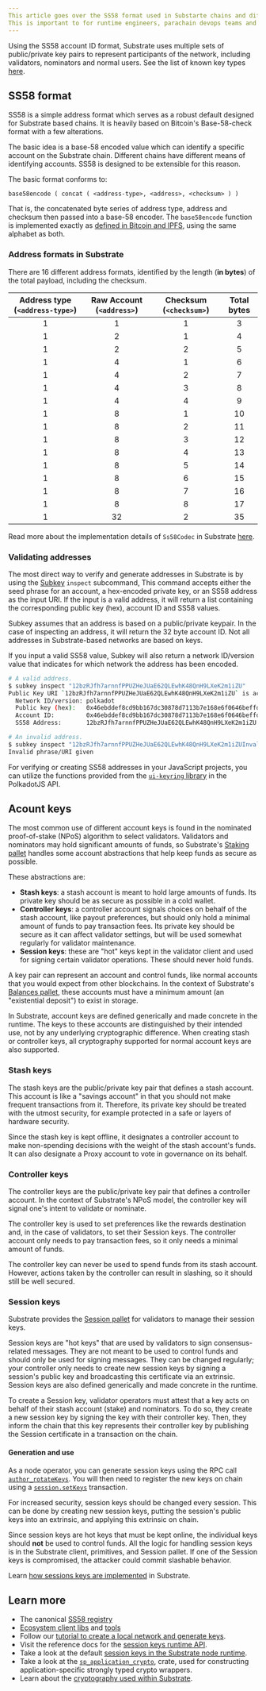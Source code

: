 ```yaml
---
This article goes over the SS58 format used in Substarte chains and different types of keys used by various participants in Substrate networks.
This is important to for runtime engineers, parachain devops teams and node operators, to understand differnt key types and where to use them.
---
```


Using the SS58 account ID format, Substrate uses multiple sets of public/private key pairs to represent participants of the network, including validators, nominators and normal users.
See the list of known key types [here](https://github.com/paritytech/substrate/blob/9d1790636e55a3456bdab91ff2d0e059878d3c42/primitives/core/src/crypto.rs#L1102-L1126).

## SS58 format 

SS58 is a simple address format which serves as a robust default designed for Substrate based chains.
It is heavily based on Bitcoin's Base-58-check format with a few alterations.

The basic idea is a base-58 encoded value which can identify a specific account on the Substrate chain.
Different chains have different means of identifying accounts.
SS58 is designed to be extensible for this reason.

The basic format conforms to:

```text
base58encode ( concat ( <address-type>, <address>, <checksum> ) )
```

That is, the concatenated byte series of address type, address and checksum then passed into a base-58 encoder.
The `base58encode` function is implemented exactly as [defined in Bitcoin and IPFS](https://en.wikipedia.org/wiki/Base58), using the same alphabet as both.

### Address formats in Substrate

There are 16 different address formats, identified by the length (**in bytes**) of the total payload, including the checksum.

| Address type (`<address-type>`) | Raw Account (`<address>`) | Checksum (`<checksum>`) | Total bytes |
| :---: | :--: | :---------: | :------: |
|  1   |      1      |    1     |  3   |
|  1   |      2      |    1     |  4   |
|  1   |      2      |    2     |  5   | 
|  1   |      4      |    1     |  6   |
|  1   |      4      |    2     |  7   |
|  1   |      4      |    3     |  8   |
|  1   |      4      |    4     |  9   |
|  1   |      8      |    1     |  10   | 
|  1   |      8      |    2     |  11   | 
|  1   |      8      |    3     |  12   | 
|  1   |      8      |    4     |  13   |
|  1   |      8      |    5     |  14   | 
|  1   |      8      |    6     |  15   |  
|  1   |      8      |    7     |  16   | 
|  1   |      8      |    8     |  17   |  
|  1   |     32      |    2     |  35   |


Read more about the implementation details of `Ss58Codec` in Substrate [here](./05-design/implementation-details#ss58).
### Validating addresses

The most direct way to verify and generate addresses in Substrate is by using the [Subkey](/v3/tools/subkey) `inspect` subcommand, 
This command accepts either the seed phrase for an account, a hex-encoded private key, or an SS58 address as the input URI.
If the input is a valid address, it will return a list containing the corresponding public key (hex), account ID and SS58 values.

Subkey assumes that an address is based on a public/private keypair.
In the case of inspecting an address, it will return the 32 byte account ID.
Not all addresses in Substrate-based networks are based on keys.

If you input a valid SS58 value, Subkey will also return a network ID/version value that indicates for which network the address has been encoded.

```bash
# A valid address.
$ subkey inspect "12bzRJfh7arnnfPPUZHeJUaE62QLEwhK48QnH9LXeK2m1iZU"
Public Key URI `12bzRJfh7arnnfPPUZHeJUaE62QLEwhK48QnH9LXeK2m1iZU` is account:
  Network ID/version: polkadot
  Public key (hex):   0x46ebddef8cd9bb167dc30878d7113b7e168e6f0646beffd77d69d39bad76b47a
  Account ID:         0x46ebddef8cd9bb167dc30878d7113b7e168e6f0646beffd77d69d39bad76b47a
  SS58 Address:       12bzRJfh7arnnfPPUZHeJUaE62QLEwhK48QnH9LXeK2m1iZU

# An invalid address.
$ subkey inspect "12bzRJfh7arnnfPPUZHeJUaE62QLEwhK48QnH9LXeK2m1iZUInvalidAddress"
Invalid phrase/URI given
```

For verifying or creating SS58 addresses in your JavaScript projects, you can utilize the functions provided from the [`ui-keyring` library](https://polkadot.js.org/docs/ui-keyring/start/init) in the PolkadotJS API.

## Acount keys

The most common use of different account keys is found in the nominated proof-of-stake (NPoS) algorithm to select validators. 
Validators and nominators may hold significant amounts of funds, so Substrate's [Staking pallet](/v3/runtime/frame#staking) handles some account abstractions that help keep funds as secure as possible.

These abstractions are:

- **Stash keys**: a stash account is meant to hold large amounts of funds. 
Its private key should be as secure as possible in a cold wallet.
- **Controller keys**: a controller account signals choices on behalf of the stash account, like payout preferences, but should only hold a minimal amount of funds to pay transaction fees. 
Its private key should be secure as it can affect validator settings, but will be used somewhat regularly for validator maintenance.
- **Session keys**: these are "hot" keys kept in the validator client and used for signing certain validator operations. These should never hold funds.

A key pair can represent an account and control funds, like normal accounts that you would expect from other blockchains. 
In the context of Substrate's [Balances pallet](/rustdocs/latest/pallet_balances/index.html), these accounts must have a minimum amount (an "existential deposit") to exist in storage.

In Substrate, account keys are defined generically and made concrete in the runtime.
The keys to these accounts are distinguished by their intended use, not by any underlying cryptographic difference. 
When creating stash or controller keys, all cryptography supported for normal account keys are also supported.

### Stash keys

The stash keys are the public/private key pair that defines a stash account. 
This account is like a "savings account" in that you should not make frequent transactions from it. 
Therefore, its private key should be treated with the utmost security, for example protected in a safe or layers of hardware security.

Since the stash key is kept offline, it designates a controller account to make non-spending decisions with the weight of the stash account's funds. 
It can also designate a Proxy account to vote in governance on its behalf.

### Controller keys

The controller keys are the public/private key pair that defines a controller account. 
In the context of Substrate's NPoS model, the controller key will signal one's intent to validate or nominate.

The controller key is used to set preferences like the rewards destination and, in the case of validators, to set their Session keys. 
The controller account only needs to pay transaction fees, so it only needs a minimal amount of funds.

The controller key can never be used to spend funds from its stash account. 
However, actions taken by the controller can result in slashing, so it should still be well secured.

### Session keys 

Substrate provides the [Session pallet](/rustdocs/latest/pallet_session/index.html) for validators to manage their session keys.

Session keys are "hot keys" that are used by validators to sign consensus-related messages. 
They are not meant to be used to control funds and should only be used for signing messages. 
They can be changed regularly; your controller only needs to create new session keys by signing a session's public key and broadcasting this certificate via an extrinsic. 
Session keys are also defined generically and made concrete in the runtime.

To create a Session key, validator operators must attest that a key acts on behalf of their stash account (stake) and nominators. 
To do so, they create a new session key by signing the key with their controller key. 
Then, they inform the chain that this key represents their controller key by publishing the Session certificate in a transaction on the chain.

#### Generation and use

As a node operator, you can generate session keys using the RPC call [`author_rotateKeys`](/rustdocs/latest/sc_rpc/author/trait.AuthorApi.html#tymethod.rotate_keys).
You will then need to register the new keys on chain using a [`session.setKeys`](/rustdocs/latest/pallet_session/struct.Module.html#method.set_keys) transaction.

For increased security, session keys should be changed every session. 
This can be done by creating new session keys, putting the session's public keys into an extrinsic, and applying this extrinsic on chain.

Since session keys are hot keys that must be kept online, the individual keys should **not** be used to control funds. 
All the logic for handling session keys is in the Substrate client, primitives, and Session pallet. 
If one of the Session keys is compromised, the attacker could commit slashable behavior.

Learn [how sessions keys are implemented](./05-design/implementation-details#session-keys) in Substrate.

## Learn more

- The canonical [SS58 registry](https://github.com/paritytech/ss58-registry)
- [Ecosystem client libs](https://substrate.io/ecosystem/resources/awesome-substrate/#client-libraries) and [tools](https://substrate.io/ecosystem/resources/awesome-substrate/#tools)
- Follow our [tutorial to create a local network and generate keys](/tutorials/v3/private-network).
- Visit the reference docs for the [session keys runtime API](/rustdocs/latest/sp_session/trait.SessionKeys.html).
- Take a look at the default [session keys in the Substrate node runtime](/rustdocs/latest/node_runtime/struct.SessionKeys.html).
- Take a look at the [`sp_application_crypto`](/rustdocs/latest/sp_application_crypto/index.html), crate, used for constructing application-specific strongly typed crypto wrappers.
- Learn about the [cryptography used within Substrate](/v3/advanced/cryptography).
